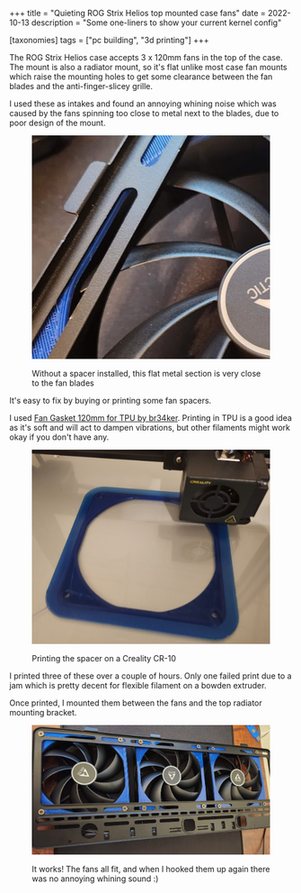 +++
title = "Quieting ROG Strix Helios top mounted case fans"
date = 2022-10-13
description = "Some one-liners to show your current kernel config"

[taxonomies]
tags = ["pc building", "3d printing"]
+++

The ROG Strix Helios case accepts 3 x 120mm fans in the top of the case. The mount is also a radiator mount, so it's flat unlike most case fan mounts which raise the mounting holes to get some clearance between the fan blades and the anti-finger-slicey grille.

I used these as intakes and found an annoying whining noise which was caused by the fans spinning too close to metal next to the blades, due to poor design of the mount.

<figure>

![](./fan-blades-directly-next-to-metal.jpg)

<figcaption>Without a spacer installed, this flat metal section is very close to the fan blades</figcaption>
</figure>


It's easy to fix by buying or printing some fan spacers.

I used [Fan Gasket 120mm for TPU by br34ker](https://www.thingiverse.com/thing:2628592). Printing in TPU is a good idea as it's soft and will act to dampen vibrations, but other filaments might work okay if you don't have any.

<figure>

![](./printing-process.jpg)

<figcaption>Printing the spacer on a Creality CR-10</figcaption>
</figure>

I printed three of these over a couple of hours. Only one failed print due to a jam which is pretty decent for flexible filament on a bowden extruder.

Once printed, I mounted them between the fans and the top radiator mounting bracket.

<figure>

![](./all-mounted.jpg)

<figcaption>It works! The fans all fit, and when I hooked them up again there was no annoying whining sound :)</figcaption>
</figure>